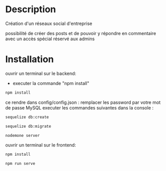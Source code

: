 
# Description
Création d'un réseaux social d'entreprise

possibilité de créer des posts et de pouvoir y répondre en commentaire avec un accès spécial réservé aux admins

# Installation

ouvrir un terminal sur le backend:

 - executer la commande "npm install"
```bash
npm install
```
ce rendre dans config/config.json :
remplacer les password par votre mot de passe MySQL
executer les commandes suivantes dans la console :
```bash
sequelize db:create
```
```bash
sequelize db:migrate 
```
```bash
nodemone server
```
ouvrir un terminal sur le frontend:

```bash
npm install
```
```bash
npm run serve
```









